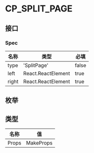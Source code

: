# CP_SPLIT_PAGE

## 接口

### Spec

| 名称  | 类型               | 必填  |
| ----- | ------------------ | ----- |
| type  | 'SplitPage'        | false |
| left  | React.ReactElement | true  |
| right | React.ReactElement | true  |

## 枚举

## 类型

| 名称  | 值              |
| ----- | --------------- |
| Props | MakeProps<Spec> |
